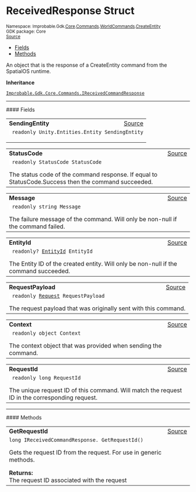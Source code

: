 
# ReceivedResponse Struct
<sup>
Namespace: Improbable.Gdk.<a href="{{urlRoot}}/api/core-index">Core</a>.<a href="{{urlRoot}}/api/core/commands-index">Commands</a>.<a href="{{urlRoot}}/api/core/commands/world-commands">WorldCommands</a>.<a href="{{urlRoot}}/api/core/commands/world-commands/create-entity">CreateEntity</a><br/>
GDK package: Core<br/>
<a href="https://www.github.com/spatialos/gdk-for-unity/blob/88a422dc255ef1d47ee9385f226ca439f31c000b/workers/unity/Packages/io.improbable.gdk.core/Commands/WorldCommands/CreateEntity.cs/#L57">Source</a>
<style>
a code {
                    padding: 0em 0.25em!important;
}
code {
                    background-color: #ffffff!important;
}
</style>
</sup>
<nav id="pageToc" class="page-toc"><ul><li><a href="#fields">Fields</a>
<li><a href="#methods">Methods</a>
</ul></nav>

</p>



<p>An object that is the response of a CreateEntity command from the SpatialOS runtime. </p>



</p>

<b>Inheritance</b>

<code><a href="{{urlRoot}}/api/core/commands/i-received-command-response">Improbable.Gdk.Core.Commands.IReceivedCommandResponse</a></code>






</p>
<hr style="width:100%; border-top-color:#d8d8d8" />
#### Fields


</p>




<table width="100%">
    <tr>
        <td style="border-right:none"><a id="sendingentity"></a><b>SendingEntity</b></td>
        <td style="border-left:none; text-align:right"><a href="https://www.github.com/spatialos/gdk-for-unity/blob/88a422dc255ef1d47ee9385f226ca439f31c000b/workers/unity/Packages/io.improbable.gdk.core/Commands/WorldCommands/CreateEntity.cs/#L59">Source</a></td>
    </tr>
    <tr>
        <td colspan="2">
<code> readonly Unity.Entities.Entity SendingEntity</code></p>


</td>
    </tr>
</table>


<table width="100%">
    <tr>
        <td style="border-right:none"><a id="statuscode"></a><b>StatusCode</b></td>
        <td style="border-left:none; text-align:right"><a href="https://www.github.com/spatialos/gdk-for-unity/blob/88a422dc255ef1d47ee9385f226ca439f31c000b/workers/unity/Packages/io.improbable.gdk.core/Commands/WorldCommands/CreateEntity.cs/#L65">Source</a></td>
    </tr>
    <tr>
        <td colspan="2">
<code> readonly StatusCode StatusCode</code></p>
The status code of the command response. If equal to StatusCode.Success then the command succeeded. 

</td>
    </tr>
</table>


<table width="100%">
    <tr>
        <td style="border-right:none"><a id="message"></a><b>Message</b></td>
        <td style="border-left:none; text-align:right"><a href="https://www.github.com/spatialos/gdk-for-unity/blob/88a422dc255ef1d47ee9385f226ca439f31c000b/workers/unity/Packages/io.improbable.gdk.core/Commands/WorldCommands/CreateEntity.cs/#L70">Source</a></td>
    </tr>
    <tr>
        <td colspan="2">
<code> readonly string Message</code></p>
The failure message of the command. Will only be non-null if the command failed. 

</td>
    </tr>
</table>


<table width="100%">
    <tr>
        <td style="border-right:none"><a id="entityid"></a><b>EntityId</b></td>
        <td style="border-left:none; text-align:right"><a href="https://www.github.com/spatialos/gdk-for-unity/blob/88a422dc255ef1d47ee9385f226ca439f31c000b/workers/unity/Packages/io.improbable.gdk.core/Commands/WorldCommands/CreateEntity.cs/#L75">Source</a></td>
    </tr>
    <tr>
        <td colspan="2">
<code> readonly? <a href="{{urlRoot}}/api/core/entity-id">EntityId</a> EntityId</code></p>
The Entity ID of the created entity. Will only be non-null if the command succeeded. 

</td>
    </tr>
</table>


<table width="100%">
    <tr>
        <td style="border-right:none"><a id="requestpayload"></a><b>RequestPayload</b></td>
        <td style="border-left:none; text-align:right"><a href="https://www.github.com/spatialos/gdk-for-unity/blob/88a422dc255ef1d47ee9385f226ca439f31c000b/workers/unity/Packages/io.improbable.gdk.core/Commands/WorldCommands/CreateEntity.cs/#L80">Source</a></td>
    </tr>
    <tr>
        <td colspan="2">
<code> readonly <a href="{{urlRoot}}/api/core/commands/world-commands/create-entity/request">Request</a> RequestPayload</code></p>
The request payload that was originally sent with this command. 

</td>
    </tr>
</table>


<table width="100%">
    <tr>
        <td style="border-right:none"><a id="context"></a><b>Context</b></td>
        <td style="border-left:none; text-align:right"><a href="https://www.github.com/spatialos/gdk-for-unity/blob/88a422dc255ef1d47ee9385f226ca439f31c000b/workers/unity/Packages/io.improbable.gdk.core/Commands/WorldCommands/CreateEntity.cs/#L85">Source</a></td>
    </tr>
    <tr>
        <td colspan="2">
<code> readonly object Context</code></p>
The context object that was provided when sending the command. 

</td>
    </tr>
</table>


<table width="100%">
    <tr>
        <td style="border-right:none"><a id="requestid"></a><b>RequestId</b></td>
        <td style="border-left:none; text-align:right"><a href="https://www.github.com/spatialos/gdk-for-unity/blob/88a422dc255ef1d47ee9385f226ca439f31c000b/workers/unity/Packages/io.improbable.gdk.core/Commands/WorldCommands/CreateEntity.cs/#L90">Source</a></td>
    </tr>
    <tr>
        <td colspan="2">
<code> readonly long RequestId</code></p>
The unique request ID of this command. Will match the request ID in the corresponding request. 

</td>
    </tr>
</table>








</p>
<hr style="width:100%; border-top-color:#d8d8d8" />
#### Methods


</p>




<table width="100%">
    <tr>
        <td style="border-right:none"><a id="getrequestid"></a><b>GetRequestId</b></td>
        <td style="border-left:none; text-align:right"><a href="https://www.github.com/spatialos/gdk-for-unity/blob/88a422dc255ef1d47ee9385f226ca439f31c000b/workers/unity/Packages/io.improbable.gdk.core/Commands/WorldCommands/CreateEntity.cs/#L106">Source</a></td>
    </tr>
    <tr>
        <td colspan="2">
<code>long IReceivedCommandResponse. GetRequestId()</code></p>
Gets the request ID from the request. For use in generic methods. 
</p><b>Returns:</b></br>The request ID associated with the request 




</td>
    </tr>
</table>






